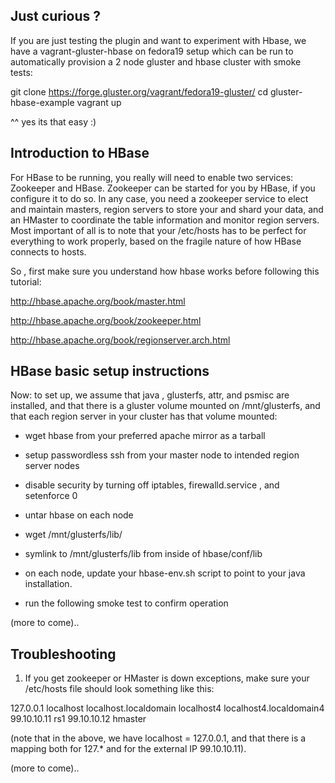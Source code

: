 ## Just curious ? ##

If you are just testing the plugin and want to experiment with Hbase, we have a vagrant-gluster-hbase on fedora19 setup which can be run to automatically provision a 2 node gluster and hbase cluster with smoke tests: 

git clone https://forge.gluster.org/vagrant/fedora19-gluster/ 
cd gluster-hbase-example
vagrant up

^^ yes its that easy :)

## Introduction to HBase ##

For HBase to be running, you really will need to enable two services: Zookeeper and HBase.  Zookeeper can be started for you by HBase, if you configure it to do so.  In any case, you need a zookeeper service to elect and maintain masters, region servers to store your and shard your data, and an HMaster to coordinate the table information and monitor region servers.  Most important of all is to note that your /etc/hosts has to be perfect for everything to work properly, based on the fragile nature of how HBase connects to hosts. 

So , first make sure you understand how hbase works before following this tutorial:

http://hbase.apache.org/book/master.html

http://hbase.apache.org/book/zookeeper.html

http://hbase.apache.org/book/regionserver.arch.html

## HBase basic setup instructions ##

Now: to set up, we assume that java , glusterfs, attr, and psmisc are installed, and that there is a gluster volume mounted on /mnt/glusterfs, and that each region server in your cluster has that volume mounted:

- wget hbase from your preferred apache mirror as a tarball

- setup passwordless ssh from your master node to intended region server nodes 

- disable security by turning off iptables, firewalld.service , and setenforce 0

- untar hbase on each node 

- wget  /mnt/glusterfs/lib/

- symlink to /mnt/glusterfs/lib from inside of hbase/conf/lib

- on each node, update your hbase-env.sh script to point to your java installation.

- run the following smoke test to confirm operation

(more to come)..

## Troubleshooting ##

1) If you get zookeeper or HMaster is down exceptions, make sure your /etc/hosts file should look something like this: 

127.0.0.1       localhost localhost.localdomain localhost4 localhost4.localdomain4
99.10.10.11	rs1
99.10.10.12	hmaster

(note that in the above, we have localhost = 127.0.0.1, and that there is a mapping both for 127.* and for the external IP 99.10.10.11).  

(more to come)..